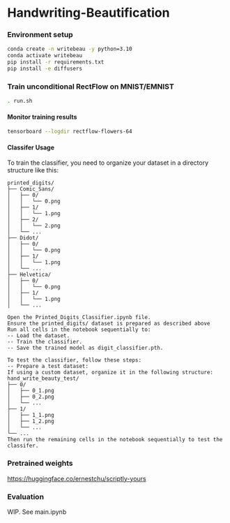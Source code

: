 # Handwriting-Beautification


### Environment setup
```sh
conda create -n writebeau -y python=3.10
conda activate writebeau
pip install -r requirements.txt
pip install -e diffusers
```

### Train unconditional RectFlow on MNIST/EMNIST
```sh
. run.sh
```

<!--
### Train unconditional RectFlow on Flowers datatset
```sh
python train_unconditional.py \
  --dataset_name="huggan/flowers-102-categories" \
  --resolution=64 --center_crop --random_flip \
  --output_dir="rectflow-flowers-64" \
  --train_batch_size=128 \
  --num_epochs=100 \
  --gradient_accumulation_steps=1 \
  --learning_rate=1e-4 \
  --lr_warmup_steps=500 \
  --mixed_precision=no
```
-->

#### Monitor training results
```sh
tensorboard --logdir rectflow-flowers-64
```


#### Classifer Usage
To train the classifier, you need to organize your dataset in a directory structure like this:
```example
printed_digits/
├── Comic_Sans/
│   ├── 0/
│   │   └── 0.png
│   ├── 1/
│   │   └── 1.png
│   ├── 2/
│   │   └── 2.png
│   └── ...
├── Didot/
│   ├── 0/
│   │   └── 0.png
│   ├── 1/
│   │   └── 1.png
│   └── ...
├── Helvetica/
│   ├── 0/
│   │   └── 0.png
│   ├── 1/
│   │   └── 1.png
│   └── ...

Open the Printed_Digits_Classifier.ipynb file.
Ensure the printed_digits/ dataset is prepared as described above
Run all cells in the notebook sequentially to:
-- Load the dataset.
-- Train the classifier.
-- Save the trained model as digit_classifier.pth.

To test the classifier, follow these steps:
-- Prepare a test dataset:
If using a custom dataset, organize it in the following structure:
hand_write_beauty_test/
├── 0/
│   ├── 0_1.png
│   ├── 0_2.png
│   └── ...
├── 1/
│   ├── 1_1.png
│   ├── 1_2.png
│   └── ...
└── ...
Then run the remaining cells in the notebook sequentially to test the classifer.
```

### Pretrained weights
https://huggingface.co/ernestchu/scriptly-yours

### Evaluation
WIP. See main.ipynb

